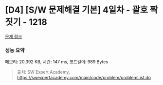 # [D4] [S/W 문제해결 기본] 4일차 - 괄호 짝짓기 - 1218 

[문제 링크](https://swexpertacademy.com/main/code/problem/problemDetail.do?contestProbId=AV14eWb6AAkCFAYD) 

### 성능 요약

메모리: 20,392 KB, 시간: 147 ms, 코드길이: 989 Bytes



> 출처: SW Expert Academy, https://swexpertacademy.com/main/code/problem/problemList.do